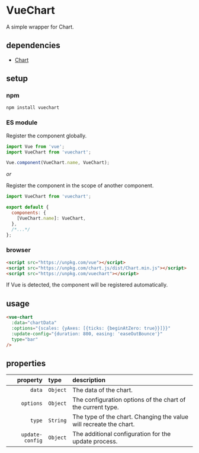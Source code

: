 # VueChart

A simple wrapper for Chart.

## dependencies

- [Chart](https://github.com/chartjs/Chart.js)

## setup

### npm

```shell
npm install vuechart
```

### ES module

Register the component globally.

```javascript
import Vue from 'vue';
import VueChart from 'vuechart';

Vue.component(VueChart.name, VueChart);
```

*or*

Register the component in the scope of another component.

```javascript
import VueChart from 'vuechart';

export default {
  components: {
    [VueChart.name]: VueChart,
  },
  /*...*/
};
```

### browser

```html
<script src="https://unpkg.com/vue"></script>
<script src="https://unpkg.com/chart.js/dist/Chart.min.js"></script>
<script src="https://unpkg.com/vuechart"></script>
```

If Vue is detected, the component will be registered automatically.

## usage

```html
<vue-chart
  :data="chartData"
  :options="{scales: {yAxes: [{ticks: {beginAtZero: true}}]}}"
  :update-config="{duration: 800, easing: 'easeOutBounce'}"
  type="bar"
/>
```

## properties

| property | type | description |
| ---: | :--- | :--- |
| `data` | `Object` | The data of the chart. |
| `options` | `Object` | The configuration options of the chart of the current type. |
| `type` | `String` | The type of the chart. Changing the value will recreate the chart. |
| `update-config` | `Object` | The additional configuration for the update process. |
